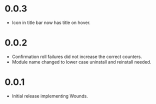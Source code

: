 # 0.0.3

- Icon in title bar now has title on hover.

# 0.0.2

- Confirmation roll failures did not increase the correct counters.
- Module name changed to lower case uninstall and reinstall needed.

# 0.0.1

- Initial release implementing Wounds.
